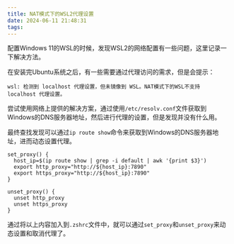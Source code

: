 ```yaml
---
title: NAT模式下的WSL2代理设置
date: 2024-06-11 21:48:31
tags:
---
```



配置Windows 11的WSL的时候，发现WSL2的网络配置有一些问题，这里记录一下解决方法。

在安装完Ubuntu系统之后，有一些需要通过代理访问的需求，但是会提示：

```shell
wsl: 检测到 localhost 代理设置，但未镜像到 WSL。NAT模式下的WSL不支持 localhost 代理设置。
```

尝试使用网络上提供的解决方案，通过使用`/etc/resolv.conf`文件获取到Windows的DNS服务器地址，然后进行代理的设置，但是发现并没有什么用。

最终查找发现可以通过`ip route show`命令来获取到Windows的DNS服务器地址，进而动态设置代理。

```shell
set_proxy() {
  host_ip=$(ip route show | grep -i default | awk '{print $3}')
  export http_proxy="http://${host_ip}:7890"
  export https_proxy="http://${host_ip}:7890"
}

unset_proxy() {
  unset http_proxy
  unset https_proxy
}
```

通过将以上内容加入到`.zshrc`文件中，就可以通过`set_proxy`和`unset_proxy`来动态设置和取消代理了。